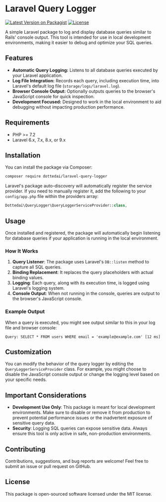 # Laravel Query Logger

[![Latest Version on Packagist](https://img.shields.io/packagist/v/dottedai/laravel-query-logger.svg)](https://packagist.org/packages/dottedai/laravel-query-logger)
[![License](https://img.shields.io/packagist/l/dottedai/laravel-query-logger.svg)](https://packagist.org/packages/dottedai/laravel-query-logger)

A simple Laravel package to log and display database queries similar to Rails' console output. This tool is intended for use in local development environments, making it easier to debug and optimize your SQL queries.

## Features

- **Automatic Query Logging:** Listens to all database queries executed by your Laravel application.
- **Log File Integration:** Records each query, including execution time, into Laravel's default log file (`storage/logs/laravel.log`).
- **Browser Console Output:** Optionally outputs queries to the browser's JavaScript console for quick inspection.
- **Development Focused:** Designed to work in the local environment to aid debugging without impacting production performance.

## Requirements

- PHP >= 7.2
- Laravel 6.x, 7.x, 8.x, or 9.x

## Installation

You can install the package via Composer:

```bash
composer require dottedai/laravel-query-logger
```

Laravel's package auto-discovery will automatically register the service provider. If you need to manually register it, add the following to your `config/app.php` file within the providers array:

```php
Dottedai\QueryLogger\QueryLoggerServiceProvider::class,
```

## Usage

Once installed and registered, the package will automatically begin listening for database queries if your application is running in the local environment.

### How It Works

1. **Query Listener**: The package uses Laravel's `DB::listen` method to capture all SQL queries.
2. **Binding Replacement**: It replaces the query placeholders with actual binding values.
3. **Logging**: Each query, along with its execution time, is logged using Laravel's logging system.
4. **Console Output**: When not running in the console, queries are output to the browser's JavaScript console.

### Example Output

When a query is executed, you might see output similar to this in your log file and browser console:

```
Query: SELECT * FROM users WHERE email = 'example@example.com' [12 ms]
```

## Customization

You can modify the behavior of the query logger by editing the `QueryLoggerServiceProvider` class. For example, you might choose to disable the JavaScript console output or change the logging level based on your specific needs.

## Important Considerations

- **Development Use Only**: This package is meant for local development environments. Make sure to disable or remove it from production to prevent potential performance issues or the inadvertent exposure of sensitive query data.
- **Security**: Logging SQL queries can expose sensitive data. Always ensure this tool is only active in safe, non-production environments.

## Contributing

Contributions, suggestions, and bug reports are welcome! Feel free to submit an issue or pull request on GitHub.

## License

This package is open-sourced software licensed under the MIT license.